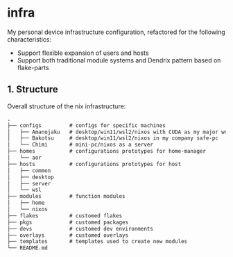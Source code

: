 # infra
My personal device infrastructure configuration, refactored for the following characteristics:
- Support flexible expansion of users and hosts
- Support both traditional module systems and Dendrix pattern based on flake-parts

## 1. Structure

Overall structure of the nix infrastructure:

``` markdown
.
├── configs         # configs for specific machines
│   ├── Amanojaku   # desktop/win11/wsl2/nixos with CUDA as my major work-station (transfer to nixos later)
│   ├── Bakotsu     # desktop/win11/wsl2/nixos in my company safe-pc
│   └── Chimi       # mini-pc/nixos as a server
├── homes           # configurations prototypes for home-manager
│   └── aor
├── hosts           # configurations prototypes for host
│   ├── common
│   ├── desktop
│   ├── server
│   └── wsl
├── modules         # function modules
│   ├── home
│   └── nixos
├── flakes          # customed flakes
├── pkgs            # customed packages
├── devs            # customed dev environments
├── overlays        # customed overlays
├── templates       # templates used to create new modules
└── README.md
```
